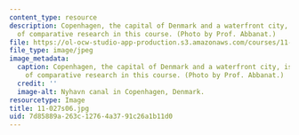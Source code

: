 ```yaml
---
content_type: resource
description: Copenhagen, the capital of Denmark and a waterfront city, is the subject
  of comparative research in this course. (Photo by Prof. Abbanat.)
file: https://ol-ocw-studio-app-production.s3.amazonaws.com/courses/11-027-city-to-city-comparing-researching-and-writing-about-cities-spring-2006/7d85889a263c12764a3791c26a1b11d0_11-027s06.jpg
file_type: image/jpeg
image_metadata:
  caption: Copenhagen, the capital of Denmark and a waterfront city, is the subject
    of comparative research in this course. (Photo by Prof. Abbanat.)
  credit: ''
  image-alt: Nyhavn canal in Copenhagen, Denmark.
resourcetype: Image
title: 11-027s06.jpg
uid: 7d85889a-263c-1276-4a37-91c26a1b11d0
---
```

